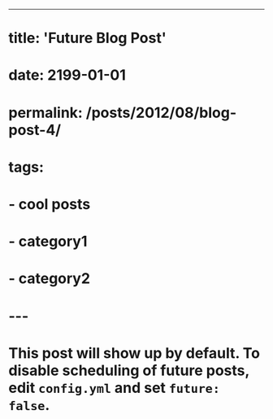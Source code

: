 ---
# title: 'Future Blog Post'
# date: 2199-01-01
# permalink: /posts/2012/08/blog-post-4/
# tags:
#   - cool posts
#   - category1
#   - category2
# ---

# This post will show up by default. To disable scheduling of future posts, edit `config.yml` and set `future: false`. 
